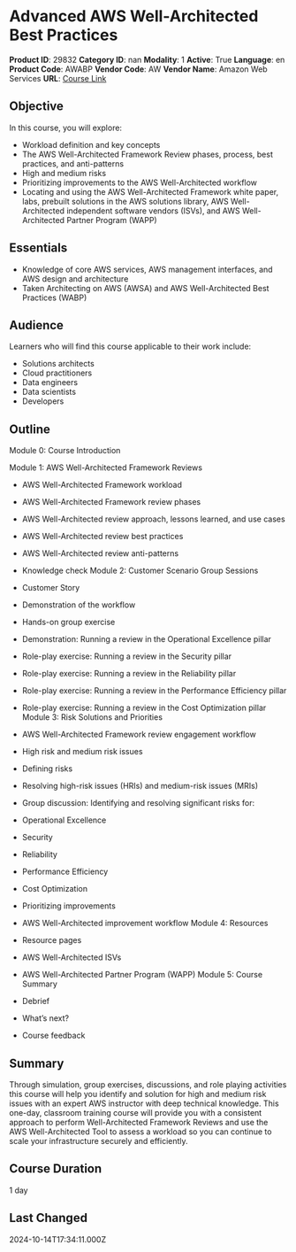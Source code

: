 # Advanced AWS Well-Architected Best Practices

**Product ID**: 29832
**Category ID**: nan
**Modality**: 1
**Active**: True
**Language**: en
**Product Code**: AWABP
**Vendor Code**: AW
**Vendor Name**: Amazon Web Services
**URL**: [Course Link](https://www.fastlaneus.com/course/amazon-awabp)

## Objective
In this course, you will explore:


- Workload definition and key concepts
- The AWS Well-Architected Framework Review phases, process, best practices, and anti-patterns
- High and medium risks
- Prioritizing improvements to the AWS Well-Architected workflow
- Locating and using the AWS Well-Architected Framework white paper, labs, prebuilt solutions in the AWS solutions library, AWS Well-Architected independent software vendors (ISVs), and AWS Well-Architected Partner Program (WAPP)

## Essentials
- Knowledge of core AWS services, AWS management interfaces, and AWS design and architecture
- Taken Architecting on AWS (AWSA) and AWS Well-Architected Best Practices (WABP)

## Audience
Learners who will find this course applicable to their work include:


- Solutions architects
- Cloud practitioners
- Data engineers
- Data scientists
- Developers

## Outline
Module 0: Course Introduction

Module 1: AWS Well-Architected Framework Reviews


- AWS Well-Architected Framework workload
- AWS Well-Architected Framework review phases
- AWS Well-Architected review approach, lessons learned, and use cases
- AWS Well-Architected review best practices
- AWS Well-Architected review anti-patterns
- Knowledge check
Module 2: Customer Scenario Group Sessions



- Customer Story
- Demonstration of the workflow
- Hands-on group exercise
- Demonstration: Running a review in the Operational Excellence pillar
- Role-play exercise: Running a review in the Security pillar
- Role-play exercise: Running a review in the Reliability pillar
- Role-play exercise: Running a review in the Performance Efficiency pillar
- Role-play exercise: Running a review in the Cost Optimization pillar
Module 3: Risk Solutions and Priorities



- AWS Well-Architected Framework review engagement workflow
- High risk and medium risk issues
- Defining risks
- Resolving high-risk issues (HRIs) and medium-risk issues (MRIs)
- Group discussion: Identifying and resolving significant risks for:
- Operational Excellence
- Security
- Reliability
- Performance Efficiency
- Cost Optimization
- Prioritizing improvements
- AWS Well-Architected improvement workflow
Module 4: Resources



- Resource pages
- AWS Well-Architected ISVs
- AWS Well-Architected Partner Program (WAPP)
Module 5: Course Summary



- Debrief
- What’s next?
- Course feedback

## Summary
Through simulation, group exercises, discussions, and role playing activities this course will help you identify and solution for high and medium risk issues with an expert AWS instructor with deep technical knowledge. This one-day, classroom training course will provide you with a consistent approach to perform Well-Architected Framework Reviews and use the AWS Well-Architected Tool to assess a workload so you can continue to scale your infrastructure securely and efficiently.

## Course Duration
1 day

## Last Changed
2024-10-14T17:34:11.000Z

